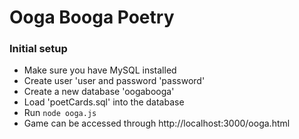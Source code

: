# Ooga Booga Poetry

### Initial setup

- Make sure you have MySQL installed
- Create user 'user and password 'password'
- Create a new database 'oogabooga'
- Load 'poetCards.sql' into the database
- Run `node ooga.js`
- Game can be accessed through http://localhost:3000/ooga.html
